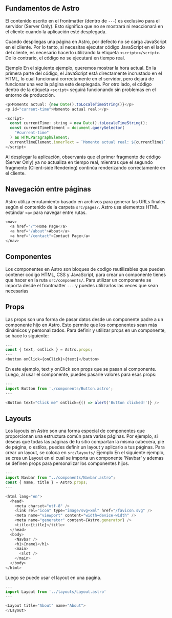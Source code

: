 ## Fundamentos de Astro

El contenido escrito en el frontmatter (dentro de `---`) es exclusivo para el servidor (Server Only). Esto significa que no se mostrará ni reaccionará en el cliente cuando la aplicación esté desplegada.

Cuando despliegas una página en Astro, por defecto no se carga JavaScript en el cliente. Por lo tanto, si necesitas ejecutar código JavaScript en el lado del cliente, es necesario hacerlo utilizando la etiqueta `<script></script>`. De lo contrario, el código no se ejecutará en tiempo real.

Ejemplo
En el siguiente ejemplo, queremos mostrar la hora actual. En la primera parte del código, el JavaScript está directamente incrustado en el HTML, lo cual funcionará correctamente en el servidor, pero dejará de funcionar una vez la página esté desplegada. Por otro lado, el código dentro de la etiqueta `<script>` seguirá funcionando sin problemas en el entorno de producción.

```js
<p>Momento actual: {new Date().toLocaleTimeString()}</p>
<p id="current-time">Momento actual real:</p>

<script>
  const currentTime: string = new Date().toLocaleTimeString();
  const currentTimeElement = document.querySelector(
    "#current-time"
  ) as HTMLParagraphElement;
  currentTimeElement.innerText = `Momento actual real: ${currentTime}`;
</script>
```

Al desplegar la aplicación, observarás que el primer fragmento de código (Server Only) ya no actualiza en tiempo real, mientras que el segundo fragmento (Client-side Rendering) continúa renderizando correctamente en el cliente.

## Navegación entre páginas

Astro utiliza enrutamiento basado en archivos para generar las URLs finales según el contenido de la carpeta `src/pages/`.
Astro usa elementos HTML estándar `<a>` para navegar entre rutas.

```js
<nav>
  <a href="/">Home Page</a>
  <a href="/about">About</a>
  <a href="/contact">Contact Page</a>
</nav>
```

## Componentes

Los componentes en Astro son bloques de codigo reutilizables que pueden contener codigo HTML, CSS y JavaScript, para crear un componente tienes que hacer en la ruta `src/components/`.
Para utilizar un componente se importa desde el frontmatter `---` y puedes utilizarlos las veces que sean necesarias

## Props

Las props son una forma de pasar datos desde un componente padre a un componente hijo en Astro. Esto permite que los componentes sean más dinámicos y personalizados.
Para definir y utilizar props en un componente, se hace lo siguiente:

```js
---
const { text, onClick } = Astro.props;
---
<button onClick={onClick}>{text}</button>
```
En este ejemplo, text y onClick son props que se pasan al componente. Luego, al usar el componente, puedes pasarle valores para esas props:

```js
---
import Button from './components/Button.astro';
---

<Button text="Click me" onClick={() => alert('Button clicked!')} />

```
## Layouts

Los layouts en Astro son una forma especial de componentes que proporcionan una estructura común para varias páginas. Por ejemplo, si deseas que todas las páginas de tu sitio compartan la misma cabecera, pie de página, o estilos, puedes definir un layout y aplicarlo a tus páginas.
Para crear un layout, se coloca en `src/layouts/`
Ejemplo
En el siguiente ejemplo, se crea un Layout en el cual se importa un componente 'Navbar' y ademas se definen props para personalizar los componentes hijos.

```js
---
import Navbar from "../components/Navbar.astro";
const { name, title } = Astro.props;
---

<html lang="en">
  <head>
    <meta charset="utf-8" />
    <link rel="icon" type="image/svg+xml" href="/favicon.svg" />
    <meta name="viewport" content="width=device-width" />
    <meta name="generator" content={Astro.generator} />
    <title>{title}</title>
  </head>
  <body>
    <Navbar />
    <h1>{name}</h1>
    <main>
      <slot />
    </main>
  </body>
</html>
```

Luego se puede usar el layout en una pagina.

```js
---
import Layout from '../layouts/Layout.astro'
---

<Layout title="About" name="About">
</Layout>
```
